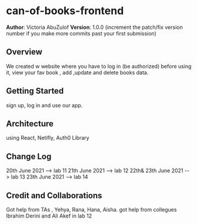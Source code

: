 # can-of-books-frontend

**Author**: Victoria AbuZulof
**Version**: 1.0.0 (increment the patch/fix version number if you make more commits past your first submission)

## Overview

We created w website where you have to log in (be authorized) before using it, view your fav book , add ,update and delete books data.

## Getting Started

sign up, log in and use our app.

## Architecture

using React, Netifly, Auth0 Library

## Change Log

20th June 2021 --> lab 11
21th June 2021 --> lab 12
22th& 23th June 2021 --> lab 13
23th June 2021 --> lab 14

## Credit and Collaborations

Got help from TAs , Yehya, Rana, Hana, Aisha.
got help from collegues Ibrahim Derini and Ali Akef in lab 12